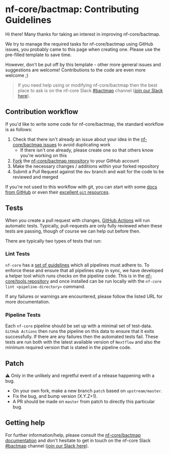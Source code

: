 # nf-core/bactmap: Contributing Guidelines

Hi there!
Many thanks for taking an interest in improving nf-core/bactmap.

We try to manage the required tasks for nf-core/bactmap using GitHub issues, you probably came to this page when creating one.
Please use the pre-filled template to save time.

However, don't be put off by this template - other more general issues and suggestions are welcome!
Contributions to the code are even more welcome ;)

> If you need help using or modifying nf-core/bactmap then the best place to ask is on the nf-core Slack [#bactmap](https://nfcore.slack.com/channels/bactmap) channel ([join our Slack here](https://nf-co.re/join/slack)).

## Contribution workflow

If you'd like to write some code for nf-core/bactmap, the standard workflow is as follows:

1. Check that there isn't already an issue about your idea in the [nf-core/bactmap issues](https://github.com/nf-core/bactmap/issues) to avoid duplicating work
    * If there isn't one already, please create one so that others know you're working on this
2. [Fork](https://help.github.com/en/github/getting-started-with-github/fork-a-repo) the [nf-core/bactmap repository](https://github.com/nf-core/bactmap) to your GitHub account
3. Make the necessary changes / additions within your forked repository
4. Submit a Pull Request against the `dev` branch and wait for the code to be reviewed and merged

If you're not used to this workflow with git, you can start with some [docs from GitHub](https://help.github.com/en/github/collaborating-with-issues-and-pull-requests) or even their [excellent `git` resources](https://try.github.io/).

## Tests

When you create a pull request with changes, [GitHub Actions](https://github.com/features/actions) will run automatic tests.
Typically, pull-requests are only fully reviewed when these tests are passing, though of course we can help out before then.

There are typically two types of tests that run:

### Lint Tests

`nf-core` has a [set of guidelines](https://nf-co.re/developers/guidelines) which all pipelines must adhere to.
To enforce these and ensure that all pipelines stay in sync, we have developed a helper tool which runs checks on the pipeline code. This is in the [nf-core/tools repository](https://github.com/nf-core/tools) and once installed can be run locally with the `nf-core lint <pipeline-directory>` command.

If any failures or warnings are encountered, please follow the listed URL for more documentation.

### Pipeline Tests

Each `nf-core` pipeline should be set up with a minimal set of test-data.
`GitHub Actions` then runs the pipeline on this data to ensure that it exits successfully.
If there are any failures then the automated tests fail.
These tests are run both with the latest available version of `Nextflow` and also the minimum required version that is stated in the pipeline code.

## Patch

:warning: Only in the unlikely and regretful event of a release happening with a bug.

* On your own fork, make a new branch `patch` based on `upstream/master`.
* Fix the bug, and bump version (X.Y.Z+1).
* A PR should be made on `master` from patch to directly this particular bug.

## Getting help

For further information/help, please consult the [nf-core/bactmap documentation](https://nf-co.re/bactmap/docs) and don't hesitate to get in touch on the nf-core Slack [#bactmap](https://nfcore.slack.com/channels/bactmap) channel ([join our Slack here](https://nf-co.re/join/slack)).
